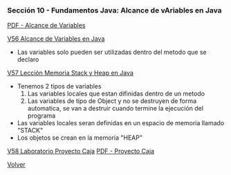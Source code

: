 ### Sección 10 - Fundamentos Java: Alcance de vAriables en Java
[PDF - Alcance de Variables](Apuntes/09-03-AlcanceVariables-CFJ.pdf)

[V56 Alcance de Variables en Java]()
- Las variables solo pueden ser utilizadas dentro del metodo que se declaro

[V57 Lección Memoria Stack y Heap en Java]()
- Tenemos 2 tipos de variables
    1. Las variables locales que estan difinidas dentro de un metodo
    2. Las variables de tipo de Object y no se destruyen de forma automatica,
        se van a destruir cuando termine la ejecución del programa
- Las variables locales seran definidas en un espacio de memoria llamado "STACK"
- Los objetos se crean en la memoria "HEAP"

[V58 Laboratorio Proyecto Caja]()
[PDF - Proyecto Caja](Apuntes/09-05-LaboratorioCaja-CFJ.pdf)

[Volver](../)